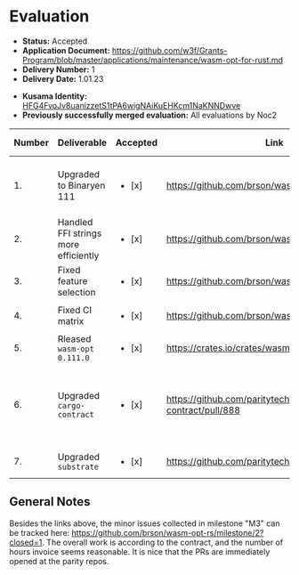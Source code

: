 # Evaluation

- **Status:** Accepted
- **Application Document:** https://github.com/w3f/Grants-Program/blob/master/applications/maintenance/wasm-opt-for-rust.md 
- **Delivery Number:** 1
- **Delivery Date:** 1.01.23
* **Kusama Identity:** [HFG4FvoJv8uanizzetS1tPA6wigNAiKuEHKcm1NaKNNDwve](https://polkascan.io/pre/kusama/account/HFG4FvoJv8uanizzetS1tPA6wigNAiKuEHKcm1NaKNNDwve)
* **Previously successfully merged evaluation:** All evaluations by Noc2

| Number | Deliverable | Accepted | Link | Evaluation Notes |
| ------ | ----------- | -------- | ---- |----------------- |
| 1. | Upgraded to Binaryen 111 | <ul><li>[x] </li></ul>| https://github.com/brson/wasm-opt-rs/pull/119 | Probably the most work of this delivery |
| 2. | Handled FFI strings more efficiently | <ul><li>[x] </li></ul>| https://github.com/brson/wasm-opt-rs/pull/120 | |
| 3. | Fixed feature selection |<ul><li>[x] </li></ul>| https://github.com/brson/wasm-opt-rs/pull/126 |  |
| 4. | Fixed CI matrix | <ul><li>[x] </li></ul>| https://github.com/brson/wasm-opt-rs/pull/125 |  |
| 5. | Rleased `wasm-opt` `0.111.0` | <ul><li>[x] </li></ul>| https://crates.io/crates/wasm-opt/0.111.0 | | 
| 6. | Upgraded `cargo-contract` | <ul><li>[x] </li></ul>| https://github.com/paritytech/cargo-contract/pull/888 | Nice to see that the PRs are opened at the parity repos |
| 7. | Upgraded `substrate` |<ul><li>[x] </li></ul>| https://github.com/paritytech/substrate/pull/13038 | see above |

## General Notes

Besides the links above, the minor issues collected in milestone "M3" can be tracked here: https://github.com/brson/wasm-opt-rs/milestone/2?closed=1. The overall work is according to the contract, and the number of hours invoice seems reasonable. It is nice that the PRs are immediately opened at the parity repos. 
